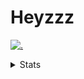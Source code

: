 # Heyzzz  

[![.](https://skillicons.dev/icons?i=js,java)](https://skillicons.dev)  

<details>
<summary>Stats</summary
<!--START_SECTION:waka-->

```txt
JavaScript   5 hrs 21 mins   █████████████████▓░░░░░░░   70.64 %
TypeScript   1 hr 12 mins    ████░░░░░░░░░░░░░░░░░░░░░   15.90 %
CSS          27 mins         █▒░░░░░░░░░░░░░░░░░░░░░░░   05.99 %
C++          9 mins          ▓░░░░░░░░░░░░░░░░░░░░░░░░   02.03 %
Bash         8 mins          ▒░░░░░░░░░░░░░░░░░░░░░░░░   01.81 %
```

<!--END_SECTION:waka-->
</details>
